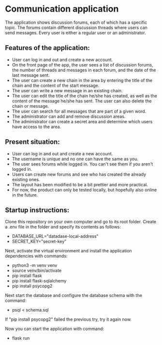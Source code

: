 # Communication application

The application shows discussion forums, each of which has a specific topic. The forums contain different discussion threads where users can send messages. Every user is either a regular user or an administrator.

## Features of the application:

* User can log in and out and create a new account.
* On the front page of the app, the user sees a list of discussion forums, the number of threads and messages in each forum, and the date of the last message sent.
* The user can create a new chain in the area by entering the title of the chain and the content of the start message.
* The user can write a new message in an existing chain.
* The user can edit the title of the chain he/she has created, as well as the content of the message he/she has sent. The user can also delete the chain or message.
* The user can search for all messages that are part of a given word.
* The administrator can add and remove discussion areas.
* The administrator can create a secret area and determine which users have access to the area.

## Present situation:

* User can log in and out and create a new account.
* The username is unique and no one can have the same as you.
* The user sees forums while logged in. You can't see them if you aren't logged in.
* Users can create new forums and see who has created the already existing ones.
* The layout has been modified to be a bit prettier and more practical.
* For now, the product can only be tested locally, but hopefully also online in the future.

## Startup instructions:

Clone this repository on your own computer and go to its root folder. Create a .env file in the folder and specify its contents as follows:
* DATABASE_URL="datadase-local-address"
* SECRET_KEY="secret-key"

Next, activate the virtual environment and install the application dependencies with commands:
* python3 -m venv venv
* source venv/bin/activate
* pip install flask
* pip install flask-sqlalchemy
* pip install psycopg2

Next start the database and configure the database schema with the command:
* psql < schema.sql

If "pip install psycopg2" failed the previous try, try it again now.

Now you can start the application with command:
* flask run
